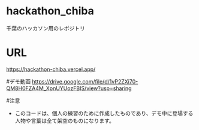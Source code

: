 # hackathon_chiba
千葉のハッカソン用のレポジトリ

# URL
https://hackathon-chiba.vercel.app/

#デモ動画
https://drive.google.com/file/d/1vP2ZXi70-QM8H0FZA4M_XpnUYUozFBIS/view?usp=sharing

#注意
- このコードは、個人の練習のために作成したものであり、デモ中に登場する人物や言葉は全て架空のものになります。
